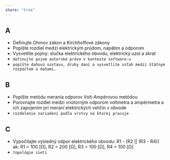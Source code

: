 ```yaml
---
share: "true"
---
```

## A
- Definujte Ohmov zákon a Kirchhoffove zákony
- Popíšte rozdiel medzi elektrickým prúdom, napätím a odporom
- Vysvetlite pojmy: slučka elektrického obvodu, elektrický uzol a skrat
- `definujte pojem autorské právo v kontexte software-u`
- `popíšte daňovú sústavu, druhy daní a vysvetlite vzťah medzi štátnym rozpočtom a daňami.`
## B
- Popíšte metódu merania odporov Volt-Ampérovou metódou
- Porovnajte rozdiel medzi vnútorným odporom voltmetra a ampérmetra a ich zapojením pri meraní elektrických veličín v obvode
- `rozdelenie zariadení podľa vrstvy na ktorej pracuje`
## C
- Vypočítajte výsledný odpor elektrického obvodu: R1 - \[R2 || (R3 - R4)] ak: R1 = 100 \[Ω], R2 = 200 \[Ω], R3 = 100 \[Ω], R4 = 100 \[Ω]
- `topológie sietí`